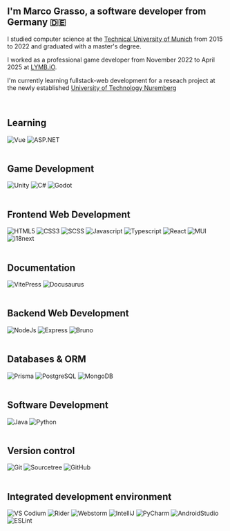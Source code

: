 ## I'm Marco Grasso, a software developer from Germany 🇩🇪

I studied computer science at the [Technical University of Munich](https://www.tum.de/) from 2015 to 2022 and graduated with a master's degree.

I worked as a professional game developer from November 2022 to April 2025 at [LYMB.iO](https://lymb.io/).

I'm currently learning fullstack-web development for a reseach project at the newly established [University of Technology Nuremberg](https://www.utn.de/)

<br/>

## Learning

<div display="flex">
  <img src="https://img.shields.io/badge/Vue-0.svg?style=for-the-badge&logo=vuedotjs&logoColor=white&color=black&labelColor=4FC08D" alt="Vue">
  <img src="https://img.shields.io/badge/ASP.NET-0.svg?style=for-the-badge&logo=dotnet&logoColor=white&color=black&labelColor=512BD4" alt="ASP.NET">
  <!-- <img src="https://img.shields.io/badge/PHP 8-0.svg?style=for-the-badge&logo=php&logoColor=white&color=black&labelColor=777BB4" alt="PHP 8"> -->
  <!-- <img src="https://img.shields.io/badge/Laravel-0.svg?style=for-the-badge&logo=laravel&logoColor=white&color=black&labelColor=FF2D20" alt="Laravel"> -->
</div>

<br/>

## Game Development

<div display="flex">
  <img src="https://img.shields.io/badge/Unity-0.svg?style=for-the-badge&logo=unity&logoColor=white&color=black&labelColor=444444" alt="Unity">
  <img src="https://img.shields.io/badge/C%23-0.svg?style=for-the-badge&logo=sharp&logoColor=white&color=black&labelColor=239120" alt="C#">
  <img src="https://img.shields.io/badge/Godot-0.svg?style=for-the-badge&logo=godotengine&logoColor=white&color=black&labelColor=478bbf" alt="Godot">
</div>

<br/>

## Frontend Web Development

<div display="flex">
  <img src="https://img.shields.io/badge/HTML5-0.svg?style=for-the-badge&logo=html5&logoColor=white&color=black&labelColor=e34f26" alt="HTML5">
  <img src="https://img.shields.io/badge/CSS3-0.svg?style=for-the-badge&logo=css3&logoColor=white&color=black&labelColor=1572B6" alt="CSS3">
  <img src="https://img.shields.io/badge/SCSS-0.svg?style=for-the-badge&logo=sass&logoColor=white&color=black&labelColor=hotpink" alt="SCSS">
  <img src="https://img.shields.io/badge/Javascript-0.svg?style=for-the-badge&logo=javascript&logoColor=white&color=black&labelColor=F7DF1E" alt="Javascript">
  <img src="https://img.shields.io/badge/Typescript-0.svg?style=for-the-badge&logo=typescript&logoColor=white&color=black&labelColor=007ACC" alt="Typescript">
  <img src="https://img.shields.io/badge/React-0.svg?style=for-the-badge&logo=react&logoColor=white&color=black&labelColor=61DAFB" alt="React">
  <img src="https://img.shields.io/badge/Material UI-0.svg?style=for-the-badge&logo=mui&logoColor=white&color=black&labelColor=0081CB" alt="MUI">
  <img src="https://img.shields.io/badge/i18next-0.svg?style=for-the-badge&logo=i18next&logoColor=white&color=black&labelColor=26A69A" alt="i18next">
</div>

<br/>

## Documentation

<div display="flex">
  <img src="https://img.shields.io/badge/VitePress-0.svg?style=for-the-badge&logo=vitepress&logoColor=white&color=black&labelColor=5C73E7" alt="VitePress">
  <img src="https://img.shields.io/badge/Docusaurus-0.svg?style=for-the-badge&logo=docusaurus&logoColor=white&color=black&labelColor=3ECC5F" alt="Docusaurus">
</div>

<br/>

## Backend Web Development

<div display="flex">
  <img src="https://img.shields.io/badge/NodeJs-0.svg?style=for-the-badge&logo=node.js&logoColor=white&color=black&labelColor=6DA55F" alt="NodeJs">
  <img src="https://img.shields.io/badge/Express-0.svg?style=for-the-badge&logo=express&logoColor=white&color=black&labelColor=61DAFB" alt="Express">
  <img src="https://img.shields.io/badge/Bruno-0.svg?style=for-the-badge&logo=bruno&logoColor=white&color=black&labelColor=F4AA41" alt="Bruno">
</div>

<br/>

## Databases & ORM

<div display="flex">
  <img src="https://img.shields.io/badge/Prisma-0.svg?style=for-the-badge&logo=prisma&logoColor=white&color=black&labelColor=2D3748" alt="Prisma">
  <img src="https://img.shields.io/badge/PostgreSQL-0.svg?style=for-the-badge&logo=postgresql&logoColor=white&color=black&labelColor=4169E1" alt="PostgreSQL">
  <img src="https://img.shields.io/badge/MongoDB-0.svg?style=for-the-badge&logo=mongodb&logoColor=white&color=black&labelColor=47A248" alt="MongoDB">
</div>

<br/>

## Software Development

<div display="flex">
  <img src="https://img.shields.io/badge/Java-0.svg?style=for-the-badge&logo=openjdk&logoColor=black&color=black&labelColor=ffffff" alt="Java">
  <img src="https://img.shields.io/badge/Python-0.svg?style=for-the-badge&logo=python&logoColor=3670A0&color=black&labelColor=ffdd54" alt="Python">
</div>

<br/>

## Version control

<div display="flex">
  <img src="https://img.shields.io/badge/Git-0.svg?style=for-the-badge&logo=git&logoColor=white&color=black&labelColor=F05032" alt="Git">
  <img src="https://img.shields.io/badge/Sourcetree-0.svg?style=for-the-badge&logo=sourcetree&logoColor=white&color=black&labelColor=0052CC" alt="Sourcetree">
  <img src="https://img.shields.io/badge/GitHub-0.svg?style=for-the-badge&logo=github&logoColor=white&color=black&labelColor=121011" alt="GitHub">
</div>

<br/>

## Integrated development environment

<div display="flex">
  <img src="https://img.shields.io/badge/VS Codium-0?style=for-the-badge&logo=vscodium&logoColor=white&color=black&labelColor=2F80ED" alt="VS Codium">
  <img src="https://img.shields.io/badge/Rider-0?style=for-the-badge&logo=Rider&logoColor=white&color=black&labelColor=crimson" alt="Rider">
  <img src="https://img.shields.io/badge/Webstorm-0?style=for-the-badge&logo=webstorm&logoColor=white&color=black&labelColor=20dcf5" alt="Webstorm">
  <img src="https://img.shields.io/badge/IntelliJ-0?style=for-the-badge&logo=intellij-idea&logoColor=white&color=black&labelColor=ff216b" alt="IntelliJ">
  <img src="https://img.shields.io/badge/PyCharm-0?style=for-the-badge&logo=pycharm&logoColor=black&color=black&labelColor=green" alt="PyCharm">
  <img src="https://img.shields.io/badge/Android%20Studio-3DDC84.svg?style=for-the-badge&logo=android-studio&logoColor=white&color=black&labelColor=3ddc84" alt="AndroidStudio">
  <img src="https://img.shields.io/badge/ESLint-4B3263?style=for-the-badge&logo=eslint&logoColor=white&color=black&labelColor=4b3263" alt="ESLint">
</div>
